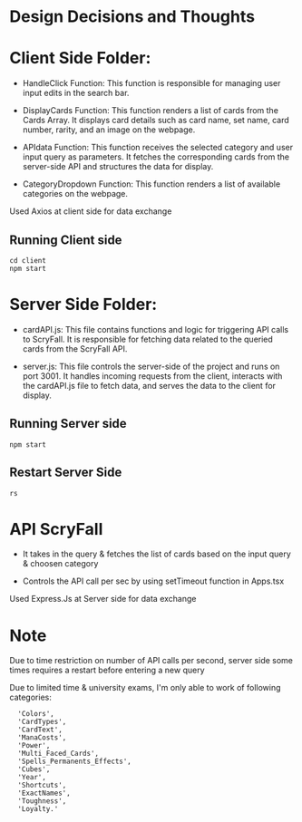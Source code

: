 # Design Decisions and Thoughts


# Client Side Folder:

-  HandleClick Function: This function is responsible for managing user input edits in the search bar.

- DisplayCards Function: This function renders a list of cards from the Cards Array. It displays card details such as card name, set name, card number, rarity, and an image on the webpage.

- APIdata Function: This function receives the selected category and user input query as parameters. It fetches the corresponding cards from the server-side API and structures the data for display.

- CategoryDropdown Function: This function renders a list of available categories on the webpage.

Used Axios at client side for data exchange

## Running Client side
```
cd client
npm start
```

# Server Side Folder:

- cardAPI.js: This file contains functions and logic for triggering API calls to ScryFall. It is responsible for fetching data related to the queried cards from the ScryFall API.

- server.js: This file controls the server-side of the project and runs on port 3001. It handles incoming requests from the client, interacts with the cardAPI.js file to fetch data, and serves the data to the client for display.

## Running Server side
```
npm start
```

## Restart Server Side
```
rs
```


# API ScryFall

- It takes in the query & fetches the list of cards based on the input query & choosen category

- Controls the API call per sec by using setTimeout function in Apps.tsx

Used Express.Js at Server side for data exchange


# Note

Due to time restriction on number of API calls per second, server side some times  requires a restart before entering a new query

Due to limited time & university exams, I'm only able to work of following categories:

      'Colors',
      'CardTypes',
      'CardText',
      'ManaCosts',
      'Power',
      'Multi_Faced_Cards',
      'Spells_Permanents_Effects',
      'Cubes',
      'Year',
      'Shortcuts',
      'ExactNames',
      'Toughness',
      'Loyalty.'
